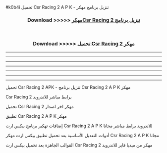 #k0b4i تحميل Csr Racing 2  A P K - تنزيل برنامج مهكر



<div align="center">
<h3>Download >>>>> <a href="https://runaway1.web.app/?sq=Csr Racing 2 ">مهكرCsr Racing 2  تنزيل برنامج</a></h3><br>

<h3>Download >>>>> <a href="https://runaway1.web.app/?sq=Csr Racing 2 ">تحميل Csr Racing 2  مهكر</a></h3>
</div>


----------------------------------------------------------

----------------------------------------------------------

----------------------------------------------------------

----------------------------------------------------------

----------------------------------------------------------

----------------------------------------------------------

----------------------------------------------------------

تحميل Csr Racing 2  APK - تنزيل برنامج Csr Racing 2  A P K مهكر

Csr Racing 2  برابط مباشر للاندرويد

تحميل Csr Racing 2  مهكر اخر اصدار

تطبيق Csr Racing 2  A P K مهكر

إضافات تهكير برنامج بيكس ارت Csr Racing 2  A P K للاندرويد برابط مباشر مجانا

أدوات التعديل الأساسية بعد تحميل تطبيق بيكس ارت مهكر Csr Racing 2  A P K مجانا

القوالب الجاهزة بعد تحميل بيكس ارت Csr Racing 2  مهكر من ميديا فاير للاندرويد


